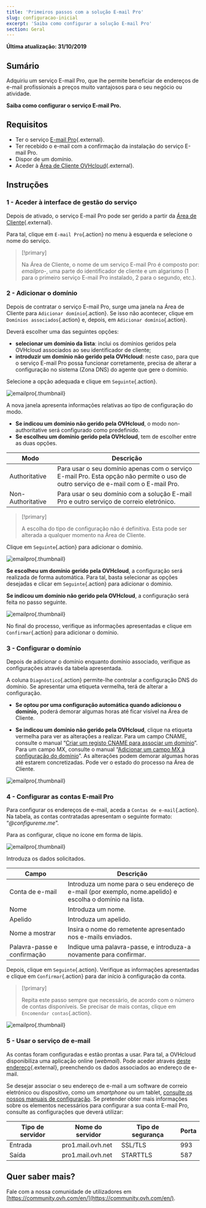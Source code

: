 ```yaml
---
title: 'Primeiros passos com a solução E-mail Pro'
slug: configuracao-inicial
excerpt: 'Saiba como configurar a solução E-mail Pro'
section: Geral
---
```


**Última atualização: 31/10/2019**

## Sumário

Adquiriu um serviço E-mail Pro, que lhe permite beneficiar de endereços de e-mail profissionais a preços muito vantajosos para o seu negócio ou atividade.

**Saiba como configurar o serviço E-mail Pro.**

## Requisitos

- Ter o serviço [E-mail Pro]({ovh_www}/emails/email-pro/){.external}.
- Ter recebido o e-mail com a confirmação da instalação do serviço E-mail Pro.
- Dispor de um domínio.
- Aceder à [Área de Cliente OVHcloud](https://www.ovh.com/auth/?action=gotomanager){.external}.

## Instruções

### 1 - Aceder à interface de gestão do serviço

Depois de ativado, o serviço E-mail Pro pode ser gerido a partir da [Área de Cliente](https://www.ovh.com/auth/?action=gotomanager){.external}.

Para tal, clique em `E-mail Pro`{.action} no menu à esquerda e selecione o nome do serviço.

> [!primary]
>
> Na Área de Cliente, o nome de um serviço E-mail Pro é composto por: *emailpro-*, uma parte do identificador de cliente e um algarismo (1 para o primeiro serviço E-mail Pro instalado, 2 para o segundo, etc.).
>

### 2 - Adicionar o domínio

Depois de contratar o serviço E-mail Pro, surge uma janela na Área de Cliente para `Adicionar domínio`{.action}. Se isso não acontecer, clique em `Domínios associados`{.action} e, depois, em `Adicionar domínio`{.action}.

Deverá escolher uma das seguintes opções:

- **selecionar um domínio da lista**: inclui os domínios geridos pela OVHcloud associados ao seu identificador de cliente;
- **introduzir um domínio não gerido pela OVHcloud**: neste caso, para que o serviço E-mail Pro possa funcionar corretamente, precisa de alterar a configuração no sistema (Zona DNS) do agente que gere o domínio.

Selecione a opção adequada e clique em `Seguinte`{.action}.

![emailpro](images/first_config_email_pro_add_domain.png){.thumbnail}

A nova janela apresenta informações relativas ao tipo de configuração do modo.

- **Se indicou um domínio não gerido pela OVHcloud**, o modo non-authoritative será configurado como predefinido.
- **Se escolheu um domínio gerido pela OVHcloud**, tem de escolher entre as duas opções.

|Modo|Descrição|
|---|---|
|Authoritative|Para usar o seu domínio apenas com o serviço E-mail Pro. Esta opção não permite o uso de outro serviço de e-mail com o E-mail Pro.|
|Non-Authoritative|Para usar o seu domínio com a solução E-mail Pro e outro serviço de correio eletrónico.| 

> [!primary]
>
> A escolha do tipo de configuração não é definitiva. Esta pode ser alterada a qualquer momento na Área de Cliente.
>

Clique em `Seguinte`{.action} para adicionar o domínio.

![emailpro](images/first_config_email_pro_add_domain_step2.png){.thumbnail}

**Se escolheu um domínio gerido pela OVHcloud**, a configuração será realizada de forma automática. Para tal, basta selecionar as opções desejadas e clicar em `Seguinte`{.action} para adicionar o domínio.

**Se indicou um domínio não gerido pela OVHcloud**, a configuração será feita no passo seguinte.

![emailpro](images/first_config_email_pro_add_domain_step3.png){.thumbnail}

No final do processo, verifique as informações apresentadas e clique em `Confirmar`{.action} para adicionar o domínio.

### 3 - Configurar o domínio

Depois de adicionar o domínio enquanto domínio associado, verifique as configurações através da tabela apresentada.

A coluna `Diagnóstico`{.action} permite-lhe controlar a configuração DNS do domínio. Se apresentar uma etiqueta vermelha, terá de alterar a configuração.

- **Se optou por uma configuração automática quando adicionou o domínio,** poderá demorar algumas horas até ficar visível na Área de Cliente.

- **Se indicou um domínio não gerido pela OVHcloud**, clique na etiqueta vermelha para ver as alterações a realizar. Para um campo CNAME, consulte o manual “[Criar um registo CNAME para associar um domínio](https://docs.ovh.com/pt/microsoft-collaborative-solutions/exchange_20132016_adicionar_um_campo_do_tipo_cname/)”. Para um campo MX, consulte o manual “[Adicionar um campo MX à configuração do domínio](https://docs.ovh.com/pt/domains/e-mail-partilhado-manual-de-configuracao-mx-com-zona-dns-ovh/)”. As alterações podem demorar algumas horas até estarem concretizadas. Pode ver o estado do processo na Área de Cliente.

![emailpro](images/first_config_email_pro_configure_domain.png){.thumbnail}

### 4 - Configurar as contas E-mail Pro

Para configurar os endereços de e-mail, aceda a `Contas de e-mail`{.action}. Na tabela, as contas contratadas apresentam o seguinte formato: “*@configureme.me*”.

Para as configurar, clique no ícone em forma de lápis.

![emailpro](images/first_config_email_pro_configure_email_accounts.png){.thumbnail}

Introduza os dados solicitados.

|Campo|Descrição|
|---|---|
|Conta de e-mail|Introduza um nome para o seu endereço de e-mail (por exemplo, nome.apelido) e escolha o domínio na lista.|
|Nome|Introduza um nome.|
|Apelido|Introduza um apelido.|
|Nome a mostrar|Insira o nome do remetente apresentado nos e-mails enviados.|
|Palavra-passe e confirmação|Indique uma palavra-passe, e introduza-a novamente para confirmar.| 

Depois, clique em `Seguinte`{.action}. Verifique as informações apresentadas e clique em `Confirmar`{.action} para dar início à configuração da conta.

> [!primary]
>
> Repita este passo sempre que necessário, de acordo com o número de contas disponíveis. Se precisar de mais contas, clique em `Encomendar contas`{.action}.
>

![emailpro](images/first_config_email_pro_configure_email_accounts_step2.png){.thumbnail}

### 5 - Usar o serviço de e-mail

As contas foram configuradas e estão prontas a usar. Para tal, a OVHcloud disponibiliza uma aplicação online (*webmail*). Pode aceder através [deste endereço](https://www.ovh.pt/mail/){.external}, preenchendo os dados associados ao endereço de e-mail.

Se desejar associar o seu endereço de e-mail a um software de correio eletrónico ou dispositivo, como um _smartphone_ ou um tablet, [consulte os nossos manuais de configuração](https://docs.ovh.com/pt/emails-pro/). Se pretender obter mais informações sobre os elementos necessários para configurar a sua conta E-mail Pro, consulte as configurações que deverá utilizar:

|Tipo de servidor|Nome do servidor|Tipo de segurança|Porta|
|---|---|---|---|
|Entrada|pro1.mail.ovh.net|SSL/TLS|993|
|Saída|pro1.mail.ovh.net|STARTTLS|587|

## Quer saber mais?

Fale com a nossa comunidade de utilizadores em [https://community.ovh.com/en/](https://community.ovh.com/en/).